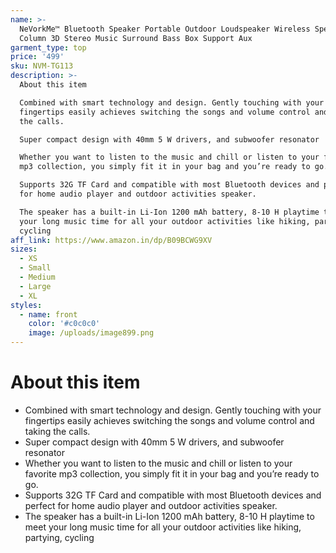 ```yaml
---
name: >-
  NeVorkMe™ Bluetooth Speaker Portable Outdoor Loudspeaker Wireless Speaker Mini
  Column 3D Stereo Music Surround Bass Box Support Aux
garment_type: top
price: '499'
sku: NVM-TG113
description: >-
  About this item

  Combined with smart technology and design. Gently touching with your
  fingertips easily achieves switching the songs and volume control and taking
  the calls.

  Super compact design with 40mm 5 W drivers, and subwoofer resonator

  Whether you want to listen to the music and chill or listen to your favorite
  mp3 collection, you simply fit it in your bag and you’re ready to go.

  Supports 32G TF Card and compatible with most Bluetooth devices and perfect
  for home audio player and outdoor activities speaker.

  The speaker has a built-in Li-Ion 1200 mAh battery, 8-10 H playtime to meet
  your long music time for all your outdoor activities like hiking, partying,
  cycling
aff_link: https://www.amazon.in/dp/B09BCWG9XV
sizes:
  - XS
  - Small
  - Medium
  - Large
  - XL
styles:
  - name: front
    color: '#c0c0c0'
    image: /uploads/image899.png
---
```

# About this item

* Combined with smart technology and design. Gently touching with your fingertips easily achieves switching the songs and volume control and taking the calls.
* Super compact design with 40mm 5 W drivers, and subwoofer resonator
* Whether you want to listen to the music and chill or listen to your favorite mp3 collection, you simply fit it in your bag and you’re ready to go.
* Supports 32G TF Card and compatible with most Bluetooth devices and perfect for home audio player and outdoor activities speaker.
* The speaker has a built-in Li-Ion 1200 mAh battery, 8-10 H playtime to meet your long music time for all your outdoor activities like hiking, partying, cycling
